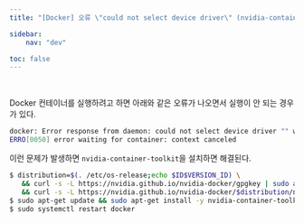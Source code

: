 ```yaml
---
title: "[Docker] 오류 \"could not select device driver\" (nvidia-container-toolkit 설치)"

sidebar:
    nav: "dev"

toc: false
---
```


<br/>

Docker 컨테이너를 실행하려고 하면 아래와 같은 오류가 나오면서 실행이 안 되는 경우가 있다.

```bash
docker: Error response from daemon: could not select device driver "" with capabilities: [[gpu]].
ERRO[0050] error waiting for container: context canceled
```

이런 문제가 발생하면 `nvidia-container-toolkit`을 설치하면 해결된다.

```bash
$ distribution=$(. /etc/os-release;echo $ID$VERSION_ID) \
   && curl -s -L https://nvidia.github.io/nvidia-docker/gpgkey | sudo apt-key add - \
   && curl -s -L https://nvidia.github.io/nvidia-docker/$distribution/nvidia-docker.list | sudo tee /etc/apt/sources.list.d/nvidia-docker.list
$ sudo apt-get update && sudo apt-get install -y nvidia-container-toolkit
$ sudo systemctl restart docker
```


<br/>